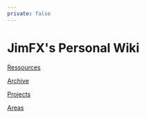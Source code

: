 ```yaml
---
private: false
---
```


# JimFX's Personal Wiki

[Ressources](Ressources)

[Archive](Archive)

[Projects](Projects)

[Areas](Areas)
